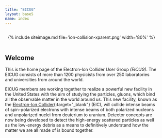 ```yaml
---
title: "EICUG"
layout: base5
name: index
---
```



<br/>
<div align="center">
{% include siteimage.md file='ion-collision-xparent.png' width='80%' %}
</div>
<br/>


## Welcome

This is the home page of the Electron-Ion Collider User Group *(EICUG)*.
The EICUG consists of more than 1200 physicists from over 250 laboratories
and universities from around the world.

EICUG members are working together to realize a powerful new facility in the
United States with the aim of studying the particles, gluons, which
bind all the observable matter in the world around us. This new facility, known as the
[Electron-Ion Collider](https://www.bnl.gov/eic/){:target="_blank"} (EIC),
will collide intense beams of spin-polarized electrons with intense
beams of both polarized nucleons and unpolarized nuclei
from deuterium to uranium. Detector concepts are now being
developed to detect the high-energy scattered particles as well
as the low-energy debris as a means to definitively understand
how the matter we are all made of is bound together.
<br/>



<!-- div align="center"><img src="{{ '/assets/images/site/49899164917_eed03df6ee_w.jpg' | relative_url }}"> </div -->